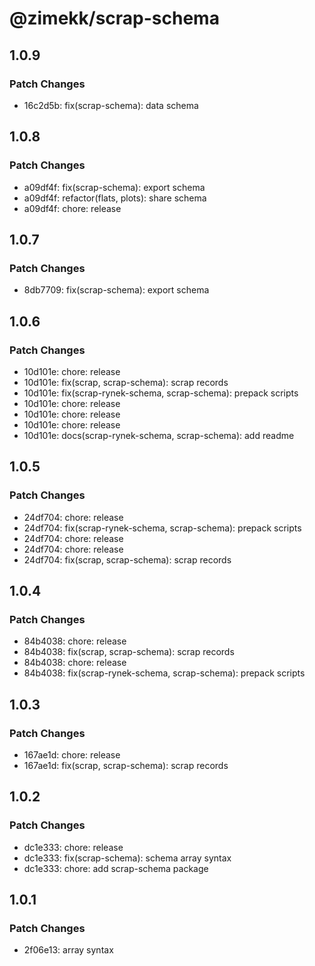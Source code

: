 # @zimekk/scrap-schema

## 1.0.9

### Patch Changes

- 16c2d5b: fix(scrap-schema): data schema

## 1.0.8

### Patch Changes

- a09df4f: fix(scrap-schema): export schema
- a09df4f: refactor(flats, plots): share schema
- a09df4f: chore: release

## 1.0.7

### Patch Changes

- 8db7709: fix(scrap-schema): export schema

## 1.0.6

### Patch Changes

- 10d101e: chore: release
- 10d101e: fix(scrap, scrap-schema): scrap records
- 10d101e: fix(scrap-rynek-schema, scrap-schema): prepack scripts
- 10d101e: chore: release
- 10d101e: chore: release
- 10d101e: chore: release
- 10d101e: docs(scrap-rynek-schema, scrap-schema): add readme

## 1.0.5

### Patch Changes

- 24df704: chore: release
- 24df704: fix(scrap-rynek-schema, scrap-schema): prepack scripts
- 24df704: chore: release
- 24df704: chore: release
- 24df704: fix(scrap, scrap-schema): scrap records

## 1.0.4

### Patch Changes

- 84b4038: chore: release
- 84b4038: fix(scrap, scrap-schema): scrap records
- 84b4038: chore: release
- 84b4038: fix(scrap-rynek-schema, scrap-schema): prepack scripts

## 1.0.3

### Patch Changes

- 167ae1d: chore: release
- 167ae1d: fix(scrap, scrap-schema): scrap records

## 1.0.2

### Patch Changes

- dc1e333: chore: release
- dc1e333: fix(scrap-schema): schema array syntax
- dc1e333: chore: add scrap-schema package

## 1.0.1

### Patch Changes

- 2f06e13: array syntax
